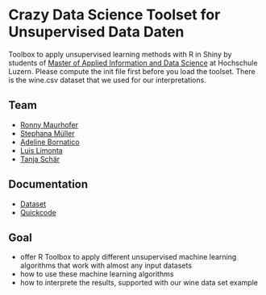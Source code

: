 # Crazy Data Science Toolset for Unsupervised Data Daten

Toolbox to apply unsupervised learning methods with R in Shiny by students of 
 [Master of Applied Information and Data Science](https://www.hslu.ch/en/lucerne-school-of-business/degree-programmes/master/applied-information-and-data-science/) at Hochschule Luzern. Please compute the init file first before you load the toolset. There is the wine.csv dataset that we used for our interpretations.


## Team
- [Ronny Maurhofer](https://github.com/ronnym20)
- [Stephana Müller](https://github.com/pandorrasland)
- [Adeline Bornatico](https://github.com/Chruetji)
- [Luis Limonta](https://github.com/luislimonta) 
- [Tanja Schär](https://github.com/maximumawesomeness)

## Documentation

- [Dataset](https://drive.google.com/drive/u/0/folders/16FiRr6PP50Mi500jnsHY2Y7An2gt6i1-)
- [Quickcode](https://codeshare.io/29np80)


## Goal
- offer R Toolbox to apply different unsupervised machine learning algorithms that work with almost any input datasets
- how to use these machine learning algorithms
- how to interprete the results, supported with our wine data set example



